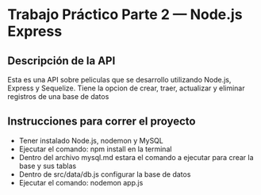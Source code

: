 # Trabajo Práctico Parte 2 — Node.js Express
## Descripción de la API
Esta es una API sobre peliculas que se desarrollo utilizando Node.js, Express y Sequelize.
Tiene la opcion de crear, traer, actualizar y eliminar registros de una base de datos

## Instrucciones para correr el proyecto
- Tener instalado Node.js, nodemon y MySQL
- Ejecutar el comando: npm install en la terminal
- Dentro del archivo mysql.md estara el comando a ejecutar para crear la base y sus tablas
- Dentro de src/data/db.js configurar la base de datos
- Ejecutar el comando: nodemon app.js